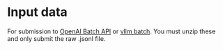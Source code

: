 # Input data

For submission to [OpenAI Batch API](https://platform.openai.com/batches) or [vllm batch](https://github.com/vllm-project/vllm/blob/main/examples/offline_inference_openai.md). You must unzip these and only submit the raw .jsonl file.
